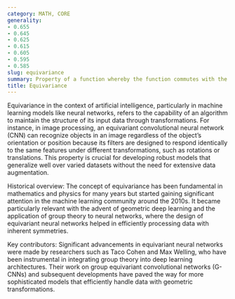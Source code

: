 ```yaml
---
category: MATH, CORE
generality:
- 0.655
- 0.645
- 0.625
- 0.615
- 0.605
- 0.595
- 0.585
slug: equivariance
summary: Property of a function whereby the function commutes with the actions of a group, meaning that transformations applied to the input result in proportional transformations in the output.
title: Equivariance
---
```


Equivariance in the context of artificial intelligence, particularly in machine learning models like neural networks, refers to the capability of an algorithm to maintain the structure of its input data through transformations. For instance, in image processing, an equivariant convolutional neural network (CNN) can recognize objects in an image regardless of the object’s orientation or position because its filters are designed to respond identically to the same features under different transformations, such as rotations or translations. This property is crucial for developing robust models that generalize well over varied datasets without the need for extensive data augmentation.

Historical overview:
The concept of equivariance has been fundamental in mathematics and physics for many years but started gaining significant attention in the machine learning community around the 2010s. It became particularly relevant with the advent of geometric deep learning and the application of group theory to neural networks, where the design of equivariant neural networks helped in efficiently processing data with inherent symmetries.

Key contributors:
Significant advancements in equivariant neural networks were made by researchers such as Taco Cohen and Max Welling, who have been instrumental in integrating group theory into deep learning architectures. Their work on group equivariant convolutional networks (G-CNNs) and subsequent developments have paved the way for more sophisticated models that efficiently handle data with geometric transformations.